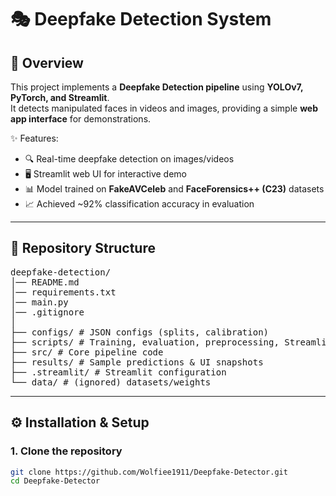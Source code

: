 # 🎭 Deepfake Detection System  

## 🔹 Overview  
This project implements a **Deepfake Detection pipeline** using **YOLOv7, PyTorch, and Streamlit**.  
It detects manipulated faces in videos and images, providing a simple **web app interface** for demonstrations.  

✨ Features:  
- 🔍 Real-time deepfake detection on images/videos  
- 🖥️ Streamlit web UI for interactive demo  
- 📊 Model trained on **FakeAVCeleb** and **FaceForensics++ (C23)** datasets  
- 📈 Achieved ~92% classification accuracy in evaluation  

---

## 📂 Repository Structure  

<pre>deepfake-detection/ 
│── README.md 
│── requirements.txt 
│── main.py 
│── .gitignore 
│ 
├── configs/ # JSON configs (splits, calibration)
├── scripts/ # Training, evaluation, preprocessing, Streamlit app 
├── src/ # Core pipeline code 
├── results/ # Sample predictions & UI snapshots
├── .streamlit/ # Streamlit configuration 
└── data/ # (ignored) datasets/weights </pre>

---

## ⚙️ Installation & Setup  

### 1. Clone the repository  
```bash
git clone https://github.com/Wolfiee1911/Deepfake-Detector.git
cd Deepfake-Detector

